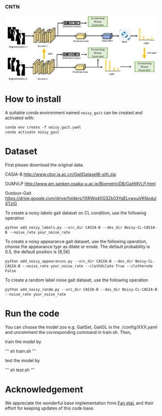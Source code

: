 ### CNTN
![Teaser image](./assets/pipeline.jpg)
# How to install
A suitable conda environment named `noisy_gait` can be created and activated with:

```
conda env create -f noisy_gait.yaml
conda activate noisy_gait
```

# Dataset
First please download the original data.

CASIA-B  http://www.cbsr.ia.ac.cn/GaitDatasetB-silh.zip

OUMVLP  http://www.am.sanken.osaka-u.ac.jp/BiometricDB/GaitMVLP.html

Outdoor-Gait  https://drive.google.com/drive/folders/1XRWq40G3Zk03YaELywxuVKNodul4TziG

To create a noisy labels gait dataset on CL condition, use the following operation 
```
python add_noisy_labels.py --src_dir CASIA-B --des_dir Noisy-CL-CASIA-B --noise_rate your_noise_rate
```
To create a noisy appearance gait dataset, use the following operation, choose the appearance typr as dilate or erode. The default probability is 0.5, the default position is [8,56]
```
python add_noisy_appearances.py --src_dir CASIA-B --des_dir Noisy-CL-CASIA-B --noise_rate your_noise_rate --clothdilate True --clotherode False
```
To create a random label noise gait dataset, use the following operation 
```
python add_noisy_randm.py --src_dir CASIA-B --des_dir Noisy-CL-CASIA-B --noise_rate your_noise_rate
```

# Run the code
You can choose the model zoo e.g. GaitSet, GaitGL in the ./config/XXX.yaml and uncomment the corresponding command in train.sh. Then,

train the model by

'''
sh train.sh
'''

test the model by

'''
sh test.sh
'''

# Acknowledgement
We appreciate the wonderful base implementation from [Fan etal.](https://github.com/ShiqiYu/OpenGait) and their effort for keeping updates of this code base. 

